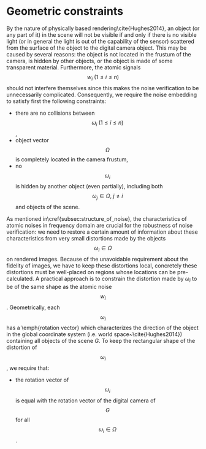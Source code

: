 # Geometric constraints

By the nature of physically based rendering\cite{Hughes2014}, an object (or any part of it) in the scene will not be visible if and only if there is no visible light (or in general the light is out of the capability of the sensor) scattered from the surface of the object to the digital camera object. This may be caused by several reasons: the object is not located in the frustum of the camera, is hidden by other objects, or the object is made of some transparent material. Furthermore, the atomic signals $$w_i \ \left(1 \leq i \leq n\right)$$ should not interfere themselves since this makes the noise verification to be unnecessarily complicated. Consequently, we require the noise embedding to satisfy first the following constraints:

 * there are no collisions between $$\omega_i \ \left(1 \leq i \leq n\right)$$,
 * object vector $$\Omega$$ is completely located in the camera frustum,
 * no $$\omega_i$$ is hidden by another object (even partially), including both $$\omega_j \in \Omega, \ j \neq i$$ and objects of the scene.

As mentioned in\cref{subsec:structure_of_noise}, the characteristics of atomic noises in frequency domain are crucial for the robustness of noise verification: we need to restore a certain amount of information about these characteristics from very small distortions made by the objects $$\omega_i \in \Omega$$ on rendered images. Because of the unavoidable requirement about the fidelity of images, we have to keep these distortions local, concretely these distortions must be well-placed on regions whose locations can be pre-calculated. A practical approach is to constrain the distortion made by $\omega_i$ to be of the same shape as the atomic noise $$w_i$$. Geometrically, each $$\omega_i$$ has a \emph{rotation vector} which characterizes the direction of the object in the global coordinate system (i.e. world space~\cite{Hughes2014}) containing all objects of the scene $G$. To keep the rectangular shape of the distortion of $$\omega_i$$, we require that:

 * the rotation vector of $$\omega_i$$ is equal with the rotation vector of the digital camera of $$G$$ for all $$\omega_i \in \Omega$$.
